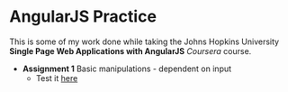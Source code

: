# AngularJS Practice

This is some of my work done while taking the Johns Hopkins University **Single Page Web Applications with AngularJS** _Coursera_ course.

* **Assignment 1** Basic manipulations - dependent on input
  * Test it [here](http://jorypestorious.com/coursera-angularjs/assignment1)
